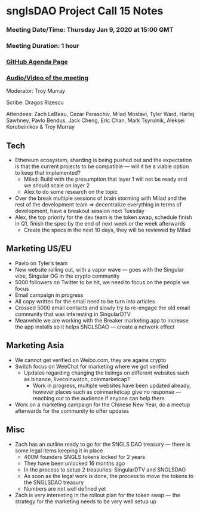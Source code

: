# snglsDAO Project Call 15 Notes

### Meeting Date/Time: Thursday Jan 9, 2020 at 15:00 GMT
### Meeting Duration: 1 hour
### [GitHub Agenda Page](https://github.com/SingularDTV/snglsdao-pm/issues/16)
### [Audio/Video of the meeting](https://x.breaker.io/?type=series&id=a2f603dc22a1be4fa8d4ef9ce455360bf3ab8ce772526e35fef79175fa1dfadf&season=1ce1e2eede2395de6351df4d9e6db8069a198e127a178d3ea684e4eafc2f4a4c&episode=b83a2f63ee587d2dda9aac614c50c05aca315f14d063948acac203fe25ed958a)
Moderator: Troy Murray

Scribe: Dragos Rizescu

Attendees: Zach LeBeau, Cezar Paraschiv, Milad Mostavi, Tyler Ward, Hartej Sawhney, Pavlo Bendus, Jack Cheng, Eric Chan, Mark Tsyrulnik, Aleksei Korobeinikov & Troy Murray

## Tech
- Ethereum ecosystem, sharding is being pushed out and the expectation is that the current projects to be compatible — will it be a viable option to keep that implemented?
  - Milad: Build with the presumption that layer 1 will not be ready and we should scale on layer 2
  - Alex to do some research on the topic
- Over the break multiple sessions of brain storming with Milad and the rest of the development team => decentralize everything in terms of development, have a breakout session next Tuesday
- Alex, the top priority for the dev team is the token swap, schedule finish in Q1, finish the spec by the end of next week or the week afterwards
  - Create the specs in the next 10 days, they will be reviewed by Milad

## Marketing US/EU
- Pavlo on Tyler’s team
- New website rolling out, with a vapor wave — goes with the Singular vibe, Singular OG in the crypto community
- 5000 followers on Twitter to be hit, we need to focus on the people we focus
- Email campaign in progress
- All copy written for the email need to be turn into articles
- Crossed 5000 email contacts and slowly try to re-engage the old email community that was interesting in SingularDTV
- Meanwhile we are working with the Breaker marketing app to increase the app installs so it helps SNGLSDAO — create a network effect

## Marketing Asia
- We cannot get verified on Weibo.com, they are agains crypto
- Switch focus on WeeChat for marketing where we got verified
  - Updates regarding changing the listings on different websites such as binance, livecoinwatch, coinmarketcap? 
    - Work in progress, multiple websites have been updated already, however places such as coinmarketcap give no response — reaching out to the audience if anyone can help there
- Work on a marketing campaign for the Chinese New Year, do a meetup afterwards for the community to offer updates

## Misc
- Zach has an outline ready to go for the SNGLS DAO treasury — there is some legal items keeping it in place
  - 400M founders SNGLS tokens locked for 2 years
  - They have been unlocked 16 months ago
  - In the process to setup 2 treasuries: SingularDTV and SNGLSDAO
  - As soon as the legal work is done, the process to move the tokens to the SNGLSDAO treasury
  - Numbers are not well defined yet
- Zach is very interesting in the rollout plan for the token swap — the strategy for the marketing needs to be very well setup up

